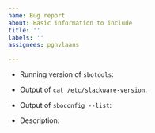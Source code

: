 ```yaml
---
name: Bug report
about: Basic information to include
title: ''
labels: ''
assignees: pghvlaans

---
```


* Running version of `sbotools`:

* Output of `cat /etc/slackware-version`:

* Output of `sboconfig --list`:

* Description:

